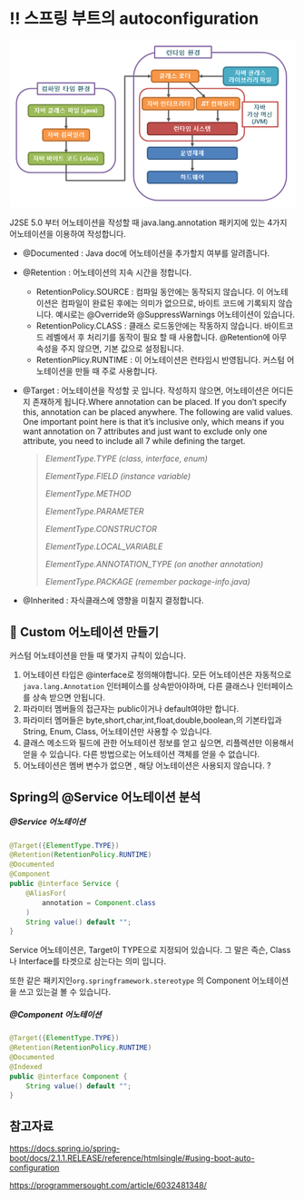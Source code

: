 # ‼️ 스프링 부트의 autoconfiguration



![](https://github.com/DaeAkin/DaeAkin.github.io/blob/master/img/blog/custom-annotation/javacompiler.png?raw=true)



J2SE 5.0 부터 어노테이션을 작성할 때 java.lang.annotation 패키지에 있는 4가지 어노테이션을 이용하여 작성합니다.

- @Documented : Java doc에 어노테이션을 추가할지 여부를 알려줍니다.

- @Retention : 어노테이션의 지속 시간을 정합니다.

  - RetentionPolicy.SOURCE : 컴파일 동안에는 동작되지 않습니다. 이 어노테이션은 컴파일이 완료된 후에는 의미가 없으므로, 바이트 코드에 기록되지 않습니다. 예시로는 @Override와 @SuppressWarnings 어노테이션이 있습니다.
  - RetentionPolicy.CLASS : 클래스 로드동안에는 작동하지 않습니다. 바이트코드 레벨에서 후 처리기를 동작이 필요 할 때 사용합니다. @Retention에 아무 속성을 주지 않으면, 기본 값으로 설정됩니다.
  - RetentionPlicy.RUNTIME : 이 어노테이션은 런타임시 반영됩니다. 커스텀 어노테이션을 만들 때 주로 사용합니다.

- @Target : 어노테이션을 작성할 곳 입니다. 작성하지 않으면, 어노테이션은 어디든지 존재하게 됩니다.Where annotation can be placed. If you don’t specify this, annotation can be placed anywhere. The following are valid values. One important point here is that it’s inclusive only, which means if you want annotation on 7 attributes and just want to exclude only one attribute, you need to include all 7 while defining the target.

  > *ElementType.TYPE (class, interface, enum)*
  >
  > *ElementType.FIELD (instance variable)*
  >
  > *ElementType.METHOD*
  >
  > *ElementType.PARAMETER*
  >
  > *ElementType.CONSTRUCTOR*
  >
  > *ElementType.LOCAL_VARIABLE*
  >
  > *ElementType.ANNOTATION_TYPE (on another annotation)*
  >
  > *ElementType.PACKAGE (remember package-info.java)*

- @Inherited : 자식클래스에 영향을 미칠지 결정합니다.





## 🎯 Custom 어노테이션 만들기

커스텀 어노테이션을 만들 때 몇가지 규칙이 있습니다.

1. 어노테이션 타입은 @interface로 정의해야합니다. 모든 어노테이션은 자동적으로 `java.lang.Annotation` 인터페이스를 상속받아야하며, 다른 클래스나 인터페이스를 상속 받으면 안됩니다.
2. 파라미터 멤버들의 접근자는 public이거나 default여야만 합니다.
3. 파라미터 멤머들은 byte,short,char,int,float,double,boolean,의 기본타입과 String, Enum, Class, 어노테이션만 사용할 수 있습니다.
4. 클래스 메소드와 필드에 관한 어노테이션 정보를 얻고 싶으면, 리플렉션만 이용해서 얻을 수 있습니다. 다른 방법으로는 어노테이션 객체를 얻을 수 없습니다.
5. 어노테이션은 멤버 변수가 없으면 , 해당 어노테이션은 사용되지 않습니다. ?



## Spring의 @Service 어노테이션 분석

##### @Service 어노테이션

```java
@Target({ElementType.TYPE})
@Retention(RetentionPolicy.RUNTIME)
@Documented
@Component
public @interface Service {
    @AliasFor(
        annotation = Component.class
    )
    String value() default "";
}
```

Service 어노테이션은, Target이 TYPE으로 지정되어 있습니다. 그 말은 즉슨, Class나 Interface를 타겟으로 삼는다는 의미 입니다.

또한 같은 패키지인`org.springframework.stereotype` 의 Component 어노테이션을 쓰고 있는걸 볼 수 있습니다.

##### @Component 어노테이션

```java
@Target({ElementType.TYPE})
@Retention(RetentionPolicy.RUNTIME)
@Documented
@Indexed
public @interface Component {
    String value() default "";
}
```



## 참고자료

https://docs.spring.io/spring-boot/docs/2.1.1.RELEASE/reference/htmlsingle/#using-boot-auto-configuration

https://programmersought.com/article/6032481348/

